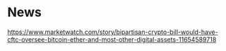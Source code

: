 # News
https://www.marketwatch.com/story/bipartisan-crypto-bill-would-have-cftc-oversee-bitcoin-ether-and-most-other-digital-assets-11654589718
